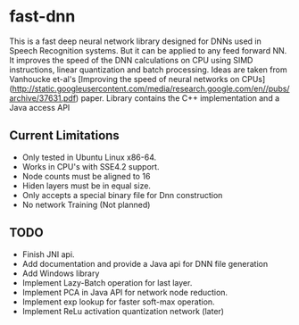 # fast-dnn
This is a fast deep neural network library designed for DNNs used in Speech Recognition systems. But it can be applied to any feed forward NN.
It improves the speed of the DNN calculations on CPU using SIMD instructions, linear quantization and batch processing. Ideas are taken from Vanhoucke et-al's [Improving the speed of neural networks on CPUs] (http://static.googleusercontent.com/media/research.google.com/en//pubs/archive/37631.pdf) paper. Library contains the C++ implementation and a Java access API

## Current Limitations
* Only tested in Ubuntu Linux x86-64. 
* Works in CPU's with SSE4.2 support.
* Node counts must be aligned to 16 
* Hiden layers must be in equal size.
* Only accepts a special binary file for Dnn construction
* No network Training (Not planned)

## TODO
* Finish JNI api. 
* Add documentation and provide a Java api for DNN file generation
* Add Windows library
* Implement Lazy-Batch operation for last layer.
* Implement PCA in Java API for network node reduction.
* Implement exp lookup for faster soft-max operation.
* Implement ReLu activation quantization network (later)
